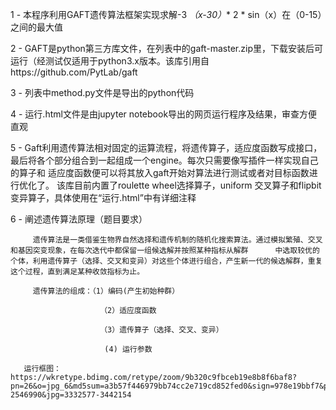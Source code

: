 1  - 本程序利用GAFT遗传算法框架实现求解-3 *（x-30）** 2 * sin（x）在（0-15）之间的最大值

2  -  GAFT是python第三方库文件，在列表中的gaft-master.zip里，下载安装后可运行（经测试仅适用于python3.x版本。该库引用自https://github.com/PytLab/gaft

3  - 列表中method.py文件是导出的python代码

4  - 运行.html文件是由jupyter notebook导出的网页运行程序及结果，审查方便直观

5  - Gaft利用遗传算法相对固定的运算流程，将遗传算子，适应度函数写成接口，最后将各个部分组合到一起组成一个engine。每次只需要像写插件一样实现自己的算子和      适应度函数便可以将其放入gaft开始对算法进行测试或者对目标函数进行优化了。
     该库目前内置了roulette wheel选择算子，uniform 交叉算子和flipbit变异算子，具体使用在“运行.html”中有详细注释
     
6  - 阐述遗传算法原理（题目要求）

         遗传算法是一类借鉴生物界自然选择和遗传机制的随机化搜索算法。通过模拟繁殖、交叉和基因突变现象，在每次迭代中都保留一组候选解并按照某种指标从解群      中选取较优的个体，利用遗传算子（选择、交叉和变异）对这些个体进行组合，产生新一代的候选解群，重复这个过程，直到满足某种收敛指标为止。
         
         遗传算法的组成：（1）编码(产生初始种群）
         
                        （2）适应度函数
                        
                        （3）遗传算子（选择、交叉、变异）
                        
                         (4) 运行参数
        
       运行框图：https://wkretype.bdimg.com/retype/zoom/9b320c9fbceb19e8b8f6baf8?pn=26&o=jpg_6&md5sum=a3b57f446979bb74cc2e719cd852fed0&sign=978e19bbf7&png=2503469-2546990&jpg=3332577-3442154

